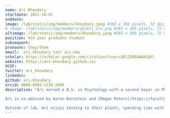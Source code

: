 ```yaml
---
name: Ari Khoudary
startdate: 2021-10-01
enddate:
image: /lab/static/img/members/khoudary.jpeg #365 x 365 pixels, 72 dpi, JPG
# image: /lab/static/img/members/ghibli_ari.png #365 x 365 pixels, 72 dpi, JPG
altimage: /lab/static/img/members/khoudary.jpeg #365 x 365 pixels, 72 dpi, JPG
position: 4th year graduate student
subsequent:
pronouns: they/them
email:  ari.khoudary (at) uci.edu
scholar: https://scholar.google.com/citations?user=1KlIO8EAAAAJ&hl
website: https://ari-khoudary.github.io/
UCSF:
twitter: ari_khoudary
linkedin: 
github: ari-khoudary
orcid: 0000-0002-1339-2600
description: "Ari earned a B.S. in Psychology with a second major in Philosophy from Boston College where they worked with [Maureen Ritchey](http://www.thememolab.org/) on reality monitoring in episodic memory. Ari then worked at Duke University, where they researched autobiographical memory and counterfactual thinking with [Felipe De Brigard](https://imclab.org). While at Duke, Ari also served as Program Coordinator for the [Summer Seminars in Neuroscience and Philosophy](https://ssnap.net). 

Ari is co-advised by Aaron Bornstein and [Megan Peters](https://faculty.sites.uci.edu/cnclab/). Ari uses computational modeling, human behavior, and neuroimaging to study how humans adaptively use past experiences to reduce uncertainty about the present.

Outside of lab, Ari enjoys tending to their plants, spending time with loved ones, and daydreaming about (nearby) possible worlds."
---
```

